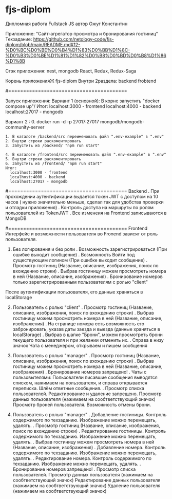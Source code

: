 # fjs-diplom
Дипломная работа Fullstack JS
автор Ожуг Константин

Приложение: "Cайт-агрегатор просмотра и бронирования гостиниц"
Техзадание: https://github.com/netology-code/fjs-diplom/blob/main/README.md#12-%D0%BC%D0%BE%D0%B4%D1%83%D0%BB%D1%8C-%D0%B3%D0%BE%D1%81%D1%82%D0%B8%D0%BD%D0%B8%D1%86%D1%8B

Стэк приложения:
  nest, mongodb
  React, Redux, Redux-Saga

Корень приложенияЖ fjs-diplom
Внутри  2раздела:
  backend
  frobtend

#========================================

Запуск приложения:
  Вариант 1 (основной): В корне запустить "docker compose up"/
  Итог:
    localhost:3000 - fromtend
    localhost:4000 - backend
    localhost:27017 - mongodb

  Вариант 2 : 
    0. docker run -d -p 27017:27017 mongodb/mongodb-community-server

    1. В каталоге /backend/src переименовать файл ".env-example" в ".env"
    2. Внутри строки раскоментировать
    3. Запустить из /backend/ "npm run start"
    
    4. В каталоге /frontend/src переименовать файл ".env-example" в ".env"
    5. Внутри строки раскоментировать
    6. Запустить из /frontend/ "npm run start" 
    Итог:
      localhost:3000 - fromtend
      localhost:4000 - backend
      localhost:27017 - mongodb

#========================================
Backend
. При прохождении аутентификации выдается токен JWT с доступом на 10 часов ( нужно значительно меньше, сделал так для удобства проверки и отладки приложения)
. Контроль доступа на маршруты по ролям пользователей из TokenJWT
. Все изменеия на Frontend записываются в MongoDB

#========================================
Frontend
Интерфейс и возможности пользователя во Fronend зависят от роль пользователя.

1. Без логирования и без роли
  . Возможность зарегистрироваться (При ошибке выходит сообщение)
  . Возможность Войти под существующим логином  (При ошибке выходит сообщение)
  . Просмотр гостиниц (Название, описание, изображения, поиск по вхождению строки)
  . Выбрав гостиницу можем просмотреть номера в ней  (Название, описание, изображения)
  . Бронирование номеров только зарегистрированным пользователям с ролью "client"

После аутентификации пользователя, его данные храняться в localStorage

2. Пользователь с ролью "client"
  . Просмотр гостиниц (Название, описание, изображения, поиск по вхождению строки)
  . Выбрав гостиницу можем просмотреть номера в ней (Название, описание, изображения)
  . На странице номера есть возможность его забронировать, указав даты заезда и выезда (данные храняться в localStorage)
  . Выбрав в шапке "Брони", можем просмотреть брони текущего пользователя
    и при желании отменить их.
  . Справа в низу значок Чата с менеджером, открываем и пишем сообщения

3. Пользователь с ролью "manager"
  . Просмотр гостиниц (Название, описание, изображения, поиск по вхождению строки)
  . Выбрав гостиницу можем просмотреть номера в ней  (Название, описание, изображения)
  . Бронирование номеров запрещено!
  . Чаты с пользовытелями:
    Пользователи писавшие сообщения выводятся списком, нажимаем на пользователя, и справа
    открывается переписка. Шлём ответные сообщения.
  . Просмотр списка пользователей. Редактирование и удаление запрещено.
      Просмотр данных пользователя (нажимаем на сообтветствующий значок)
      Просмотр броней пользователя. Возможность отмены брони.

4. Пользователь с ролью "manager"
  . Добавление гостиницы. Контроль содержимого по техзаданию. Изображение можно перемещать, удалять.
  . Просмотр гостиниц (Название, описание, изображения, поиск по вхождению строки)
    . Редактирование гостиницы. Контроль содержимого по техзаданию. Изображение можно перемещать, удалять.
  . Выбрав гостиницу можем просмотреть номера в ней  (Название, описание, изображения)
    . Добавление номера. Контроль содержимого по техзаданию. Изображение можно перемещать, удалять.
    . Редактирование номера. Контроль содержимого по техзаданию. Изображение можно перемещать, удалять.
  . Бронирование номеров запрещено!
  . Просмотр списка пользователей.
      Просмотр данных пользователя (нажимаем на сообтветствующий значок)
      Редактирование данных пользователя (нажимаем на сообтветствующий значок)
      Удаление пользователя (нажимаем на сообтветствующий значок)

      



